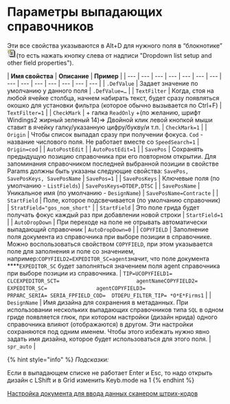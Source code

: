 # Параметры выпадающих справочников

Эти все свойства указываются в Alt+D для нужного поля в “блокнотике” ![N](https://github.com/prbsoft/wiki/blob/master/src/%D0%91%D0%BB%D0%BE%D0%BA%D0%BD%D0%BE%D1%82.png?raw=true)\(то есть нажать кнопку слева от надписи "Dropdown list setup and other field properties"\).

| **Имя свойства** | **Описание**  | **Пример**  |
| --- | --- | --- | --- | --- | --- | --- | --- | --- | --- | --- | --- | --- | --- |
| `.DefValue` | Задает значение по умолчанию у данного поля | `.DefValue=…` |
| `TextFilter` | Когда, стоя на любой ячейке столбца, начнем набирать текст, будет сразу появляться окошко для установки фильтра \(которое обычно вызывается по Ctrl+F\) | `TextFilter=1` |
| `CheckMark` | + галка `ReadOnly` +\(по желанию, шрифт Windings2 жирный зеленый 14\)=&gt; Двойной клик левой кнопкой мыши ставит в ячейку галку/указанную цифру/букву/и т.п. | `CheckMark=1`  |
| `Origin` | Чтобы список выпадал сразу при получении фокуса. `Cod` - название числового поля. Не работает вместе со `SpeedSearch=1` | `Origin=cod` |
| `AutoPostEdit` |  | `AutoPostEdit=1` |
| `SavePos` | Сохранять предыдущую позицию справочника при его повторном открытии. Для запоминания справочником последней выбранной позиции в свойстве Params должны быть указаны следующие свойства: `SavePos, SavePosKeys, SavePosName` | `SavePos=1` |
| `SavePosKeys` | Ключевые поля \(по умолчанию - `ListFields`\)  | `SavePosKeys=DTDEP,DTSC` |
| `SavePosName` | Уникальное имя \(по умолчанию - `DesignName`\) | `SavePosName=Contracte` |
| `StartField` | Поле, которое подсвечивается \(по умолчанию справочник\)  | `StratField="gos_nom_short"` |
| `StartField` | Это поле грида будет получать фокус каждый раз при добавлении новой строки | `StartField=1` |
| `AutoDropDown` | При переходе на поле не отрывать автоматически выпадающий справочник | `AutoDropDown=0` |
| `COPYFIELD` | Заполнение поля документа из справочника при выборе позиции в справочнике. Можно воспользоваться свойством `COPYFIELD`, при этом указывается поле для заполнения и поле со значением, например:`COPYFIELD2=EXPEDITOR_SC=agent`значит, что поле документа ****`EXPEDITOR_SC` будет заполняться значением поля agent справочника при выборе позиции из справочника. | `TIP=UCOPYFIELD1=     CLCEXPEDITOR_SCT=                         agentNameCOPYFIELD2=     EXPEDITOR_SC=                agentCOPYFIELD3=                PRPARC_SERIA= SERIA_FPFIELD_COD=  DTDEPU_FILTER_TIP= *O*E*Firms1` |
| `DesignName` |  Имя дизайна для сохранения в метаданных. При использовании нескольких выпадающих справочников типа `SQL` в одном гриде появляется глюк, при котором настройки \(дизайн нрида\) одного справочника влияют \(отображаются\) в другом. Эти настройки сохраняются под одним именем. Чтобы этого избежать нужно явно задать имя дизайна, которое будет использоваться для этого поля. |  `spr_auto` |



{% hint style="info" %}
_Подсказки:_

Если в выпадающем списке не работает Enter и Esc, то надо открыть дизайн с LShift и в Grid изменить Keyb.mode на 1
{% endhint %}

 [Настройка документа для ввода данных сканером штрих-кодов](https://bsoft.gitbook.io/wiki/razrabotka/obekty-una/gridy/nastroika-dokumenta-dlya-vvoda-dannykh-skanerom-shtrikh-kodov)

